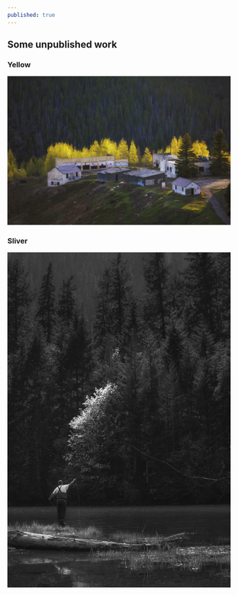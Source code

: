 ```yaml
---
published: true
---
```

## Some unpublished work 

### Yellow
![Yellow](/assets/images/24Sep/68C3298.jpg)





### Sliver
![Sliver](/assets/images/24Sep/_68C2197.jpg)
